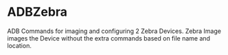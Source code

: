 # ADBZebra
ADB Commands for imaging and configuring 2 Zebra Devices.
Zebra Image images the Device without the extra commands based on file name and location. 

